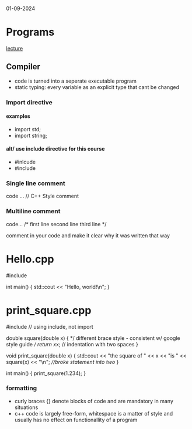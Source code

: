 01-09-2024

# Programs

[lecture](https://cse232-msu.github.io/CSE232/lectures/week00.html)

## Compiler

- code is turned into a seperate executable program
- static typing: every variable as an explicit type that cant be changed

### Import directive 
#### examples 
- import std;
- import string;

#### alt/ use include directive for this course
- #inlcude <iostream>
- #include <string> 

### Single line comment
code ... // C++ Style comment

### Multiline comment 
code... /* first line
second line 
third line */

comment in your code and make it clear why it was written that way 

# Hello.cpp

#include <iostream>

int main() {
    std::cout << "Hello, world!\n";
}

# print_square.cpp 

#include <iostream> // using include, not import

double square(double x) { */ different brace style - consistent w/ google style guide */
    return x*x; // indentation with two spaces
}

void print_square(double x) {
    std::cout << "the square of " << x << "is "
        << square(x) << "\n"; *//broke statement into two*
}

int main() {
    print_square(1.234);
}

### formatting
- curly braces {} denote blocks of code and are mandatory in many situations
- c++ code is largely free-form, whitespace is a matter of style and usually has no effect on functionallity of a program

